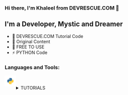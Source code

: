 ### Hi there, I'm Khaleel from DEVRESCUE.COM 👋

## I'm a Developer, Mystic and Dreamer

- 🔭 DEVRESCUE.COM Tutorial Code
- 🌱 Original Content
- 🥅 FREE TO USE
- ⚡ PYTHON Code

### Languages and Tools:

<img align="left" alt="Python" width="36px" height="36px" src="res/python.png" /><br />

<details>
  <summary>TUTORIALS</summary>
  
<!--START_SECTION:activity-->

1. ❗️ PYTHON F STRING TUTORIAL WITH EXAMPLES: [CODE HERE](PYTHON_F_STRING_TUTORIAL.py) | [ARTICLE HERE](https://devrescue.com/python-f-string-tutorial-with-examples)
2. ❗️ Python JSON Pretty Print Tutorial: [CODE HERE](PYTHON_JSON_PRETTY_A.py) | [ARTICLE HERE](https://devrescue.com/python-json-pretty-print-tutorial/)
3. ❗️ Python JSON Pretty Print with Examples: [CODE HERE](PYTHON_JSON_PRETTY_B.py) | [ARTICLE HERE](https://devrescue.com/python-json-pretty-print-with-examples/)
4. ❗️ Python CSV Files with pandas: [CODE HERE](PYTHON_PANDAS_CSV.py) | [ARTICLE HERE](https://devrescue.com/python-csv-files-with-pandas/)
5. ❗️ Simple Python k-Nearest Neighbors Tutorial: [CODE HERE](PYTHON_ML_KNN_A.py) | [ARTICLE HERE](https://devrescue.com/simple-python-k-nearest-neighbors-tutorial/) | [NOTEBOOK](https://github.com/devrescue/python/blob/main/PYTHON_ML_KNN_A.ipynb)

</details>
